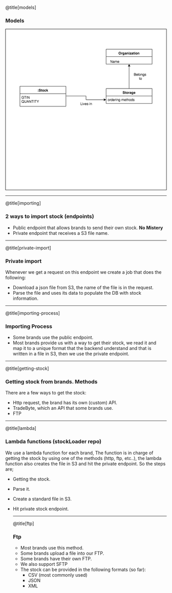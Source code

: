 @title[models]

### Models

![Models](assets/models.png)

---

@title[importing]

### 2 ways to import stock (endpoints)

* Public endpoint that allows brands to send their own stock. **No Mistery**
* Private endpoint that receives a S3 file name.

---

@title[private-import]

### Private import

Whenever we get a request on this endpoint we create a job that does the following:

* Download a json file from S3, the name of the file is in the request.
* Parse the file and uses its data to populate the DB with stock information.

---

@title[importing-process]

### Importing Process

* Some brands use the public endpoint.
* Most brands provide us with a way to get their stock, we read it and map it to a unique format that the backend understand and that is written in a file in S3, then we use the private endpoint.


---

@title[getting-stock]

### Getting stock from brands. Methods

There are a few ways to get the stock:
  * Http request, the brand has its own (custom) API.
  * TradeByte, which an API that some brands use.
  * FTP

  ---

  @title[lambda]

  ### Lambda functions (stockLoader repo)

We use a lambda function for each brand, The function is in charge of getting the stock by using one of the methods (http, ftp, etc..), the lambda function also creates the file in S3 and hit the private endpoint. So the steps are;

* Getting the stock.
* Parse it.
* Create a standard file in S3.
* Hit private stock endpoint.

  ---

  @title[ftp]

  ### Ftp

  * Most brands use this method.
  * Some brands upload a file into our FTP.
  * Some brands have their own FTP.
  * We also support SFTP
  * The stock can be provided in the following formats (so far):
    * CSV (most commonly used)
    * JSON
    * XML

